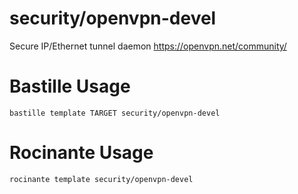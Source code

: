 # security/openvpn-devel
Secure IP/Ethernet tunnel daemon
https://openvpn.net/community/

# Bastille Usage
```shell
bastille template TARGET security/openvpn-devel
```

# Rocinante Usage
```shell
rocinante template security/openvpn-devel
```
